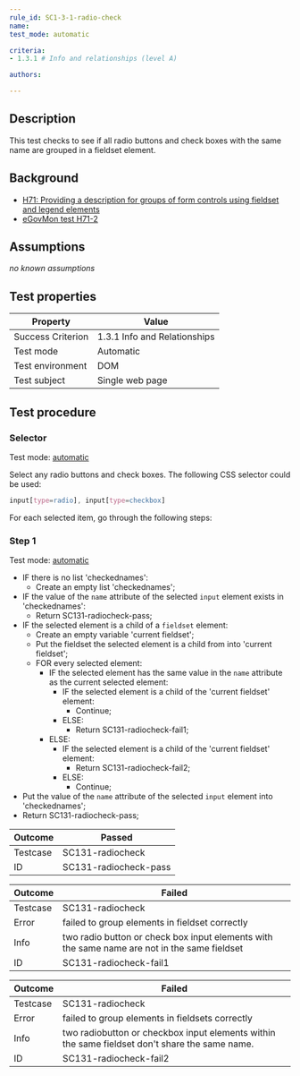 ```yaml
---
rule_id: SC1-3-1-radio-check
name: 
test_mode: automatic

criteria:
- 1.3.1 # Info and relationships (level A)

authors:

---
```


## Description

This test checks to see if all radio buttons and check boxes with the same name are grouped in a fieldset element.

## Background

- [H71: Providing a description for groups of form controls using fieldset and legend elements](http://www.w3.org/TR/2014/NOTE-WCAG20-TECHS-20140311/H71)
- [eGovMon test H71-2](http://wiki.egovmon.no/wiki/SC3.3.2#ID:_H71-2)

## Assumptions

*no known assumptions*

## Test properties

| Property          | Value
|-------------------|----
| Success Criterion | 1.3.1 Info and Relationships
| Test mode         | Automatic
| Test environment  | DOM
| Test subject      | Single web page

## Test procedure

### Selector

Test mode: [automatic][AUTO]

Select any radio buttons and check boxes. The following CSS selector could be used:

```CSS
input[type=radio], input[type=checkbox]
```

For each selected item, go through the following steps:

### Step 1

Test mode: [automatic][AUTO]

- IF there is no list 'checkednames':
  - Create an empty list 'checkednames';
- IF the value of the `name` attribute of the selected `input` element exists in 'checkednames':
  - Return SC131-radiocheck-pass;
- IF the selected element is a child of a `fieldset` element:
  - Create an empty variable 'current fieldset';
  - Put the fieldset the selected element is a child from into 'current fieldset';
  - FOR every selected element:
    - IF the selected element has the same value in the `name` attribute as the current selected element:
      - IF the selected element is a child of the 'current fieldset' element:
        - Continue;
      - ELSE:
        - Return SC131-radiocheck-fail1;
    - ELSE:
      - IF the selected element is a child of the 'current fieldset' element:
        - Return SC131-radiocheck-fail2;
      - ELSE:
        - Continue;
- Put the value of the `name` attribute of the selected `input` element into 'checkednames';
- Return SC131-radiocheck-pass;

| Outcome  | Passed
|----------|-----
| Testcase | SC131-radiocheck
| ID       | SC131-radiocheck-pass

| Outcome  | Failed
|----------|-----
| Testcase | SC131-radiocheck
| Error    | failed to group elements in fieldset correctly
| Info     | two radio button or check box input elements with the same name are not in the same fieldset
| ID       |  SC131-radiocheck-fail1

| Outcome  | Failed
|----------|-----
| Testcase | SC131-radiocheck
| Error    | failed to group elements in fieldsets correctly
| Info     | two radiobutton or checkbox input elements within the same fieldset don't share the same name.
| ID       |  SC131-radiocheck-fail2

[AUTO]: ../pages/test-modes.html#automatic
[MANUAL]: ../pages/test-modes.html#manual